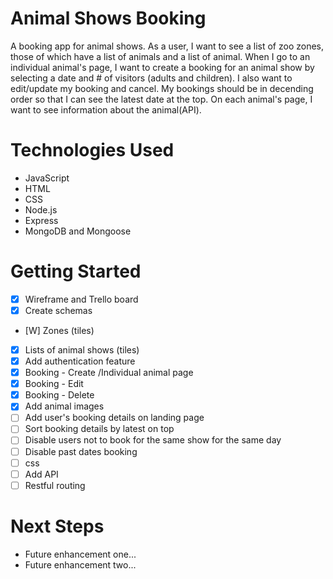 # Animal Shows Booking
A booking app for animal shows. 
As a user, I want to see a list of zoo zones, those of which have a list of animals and a list of animal. When I go to an individual animal's page, I want to create a booking for an animal show by selecting a date and # of visitors (adults and children). I also want to edit/update my booking and cancel. My bookings should be in decending order so that I can see the latest date at the top. On each animal's page, I want to see information about the animal(API). 

# Technologies Used

- JavaScript
- HTML
- CSS
- Node.js
- Express
- MongoDB and Mongoose

# Getting Started
- [X] Wireframe and Trello board
- [X] Create schemas
- [W] Zones (tiles)
- [X] Lists of animal shows (tiles)
- [X] Add authentication feature
- [X] Booking - Create /Individual animal page
- [X] Booking - Edit
- [X] Booking - Delete
- [X] Add animal images
- [ ] Add user's booking details on landing page
- [ ] Sort booking details by latest on top
- [ ] Disable users not to book for the same show for the same day
- [ ] Disable past dates booking
- [ ] css
- [ ] Add API
- [ ] Restful routing

# Next Steps

- Future enhancement one...
- Future enhancement two... 